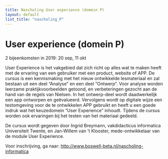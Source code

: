 ```yaml
---
title: Nascholing User experience (domein P)
layout: default
list_title: "nascholing_P"
---
```


# User experience (domein P)
2 bijeenkomsten in 2019: 20 sep, 11 okt

User Experience is het vakgebied dat zich richt op alles wat te maken heeft met de ervaring van een gebruiker met een product, website of APP.  De cursus is een kennismaking met het nieuw ontwikkelde lesmateriaal en zal bestaan uit een deel “Analyse” en een deel “Ontwerp”. Voor analyse worden leerzame praktijkvoorbeelden getoond, en verbeteringen gezocht aan de hand van de regels van Nielsen. In het ontwerp-deel wordt daadwerkelijk een app ontworpen en geëvalueerd. Vervolgens wordt op digitale wijze een testomgeving voor de te ontwikkelen APP gebruikt en heeft u een goede indruk wat het keuzedomein “User Experience” inhoudt. Tijdens de cursus worden ook ervaringen bij het testen van het materiaal gedeeld.

De cursus wordt gegeven door Ingrid Breymann, vakdidacticus informatica Universiteit Twente, en Jan-Willem van ’t Klooster, mede-ontwikkelaar van de module User Experience.

Voor inschrijving, ga naar: http://www.boswell-beta.nl/nascholing-informatica
